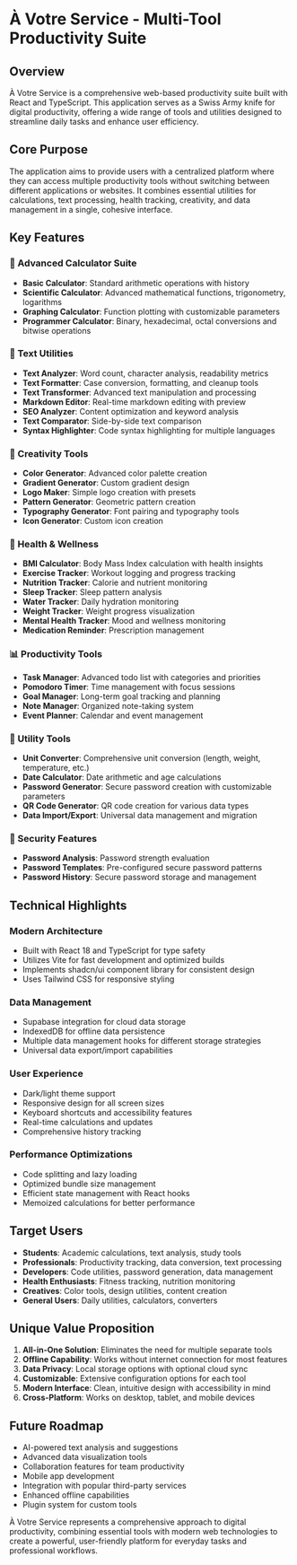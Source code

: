 # À Votre Service - Multi-Tool Productivity Suite

## Overview

À Votre Service is a comprehensive web-based productivity suite built with React and TypeScript. This application serves as a Swiss Army knife for digital productivity, offering a wide range of tools and utilities designed to streamline daily tasks and enhance user efficiency.

## Core Purpose

The application aims to provide users with a centralized platform where they can access multiple productivity tools without switching between different applications or websites. It combines essential utilities for calculations, text processing, health tracking, creativity, and data management in a single, cohesive interface.

## Key Features

### 🧮 Advanced Calculator Suite
- **Basic Calculator**: Standard arithmetic operations with history
- **Scientific Calculator**: Advanced mathematical functions, trigonometry, logarithms
- **Graphing Calculator**: Function plotting with customizable parameters
- **Programmer Calculator**: Binary, hexadecimal, octal conversions and bitwise operations

### 📝 Text Utilities
- **Text Analyzer**: Word count, character analysis, readability metrics
- **Text Formatter**: Case conversion, formatting, and cleanup tools
- **Text Transformer**: Advanced text manipulation and processing
- **Markdown Editor**: Real-time markdown editing with preview
- **SEO Analyzer**: Content optimization and keyword analysis
- **Text Comparator**: Side-by-side text comparison
- **Syntax Highlighter**: Code syntax highlighting for multiple languages

### 🎨 Creativity Tools
- **Color Generator**: Advanced color palette creation
- **Gradient Generator**: Custom gradient design
- **Logo Maker**: Simple logo creation with presets
- **Pattern Generator**: Geometric pattern creation
- **Typography Generator**: Font pairing and typography tools
- **Icon Generator**: Custom icon creation

### 🏥 Health & Wellness
- **BMI Calculator**: Body Mass Index calculation with health insights
- **Exercise Tracker**: Workout logging and progress tracking
- **Nutrition Tracker**: Calorie and nutrient monitoring
- **Sleep Tracker**: Sleep pattern analysis
- **Water Tracker**: Daily hydration monitoring
- **Weight Tracker**: Weight progress visualization
- **Mental Health Tracker**: Mood and wellness monitoring
- **Medication Reminder**: Prescription management

### 📊 Productivity Tools
- **Task Manager**: Advanced todo list with categories and priorities
- **Pomodoro Timer**: Time management with focus sessions
- **Goal Manager**: Long-term goal tracking and planning
- **Note Manager**: Organized note-taking system
- **Event Planner**: Calendar and event management

### 🔧 Utility Tools
- **Unit Converter**: Comprehensive unit conversion (length, weight, temperature, etc.)
- **Date Calculator**: Date arithmetic and age calculations
- **Password Generator**: Secure password creation with customizable parameters
- **QR Code Generator**: QR code creation for various data types
- **Data Import/Export**: Universal data management and migration

### 🔐 Security Features
- **Password Analysis**: Password strength evaluation
- **Password Templates**: Pre-configured secure password patterns
- **Password History**: Secure password storage and management

## Technical Highlights

### Modern Architecture
- Built with React 18 and TypeScript for type safety
- Utilizes Vite for fast development and optimized builds
- Implements shadcn/ui component library for consistent design
- Uses Tailwind CSS for responsive styling

### Data Management
- Supabase integration for cloud data storage
- IndexedDB for offline data persistence
- Multiple data management hooks for different storage strategies
- Universal data export/import capabilities

### User Experience
- Dark/light theme support
- Responsive design for all screen sizes
- Keyboard shortcuts and accessibility features
- Real-time calculations and updates
- Comprehensive history tracking

### Performance Optimizations
- Code splitting and lazy loading
- Optimized bundle size management
- Efficient state management with React hooks
- Memoized calculations for better performance

## Target Users

- **Students**: Academic calculations, text analysis, study tools
- **Professionals**: Productivity tracking, data conversion, text processing
- **Developers**: Code utilities, password generation, data management
- **Health Enthusiasts**: Fitness tracking, nutrition monitoring
- **Creatives**: Color tools, design utilities, content creation
- **General Users**: Daily utilities, calculators, converters

## Unique Value Proposition

1. **All-in-One Solution**: Eliminates the need for multiple separate tools
2. **Offline Capability**: Works without internet connection for most features
3. **Data Privacy**: Local storage options with optional cloud sync
4. **Customizable**: Extensive configuration options for each tool
5. **Modern Interface**: Clean, intuitive design with accessibility in mind
6. **Cross-Platform**: Works on desktop, tablet, and mobile devices

## Future Roadmap

- AI-powered text analysis and suggestions
- Advanced data visualization tools
- Collaboration features for team productivity
- Mobile app development
- Integration with popular third-party services
- Enhanced offline capabilities
- Plugin system for custom tools

À Votre Service represents a comprehensive approach to digital productivity, combining essential tools with modern web technologies to create a powerful, user-friendly platform for everyday tasks and professional workflows.